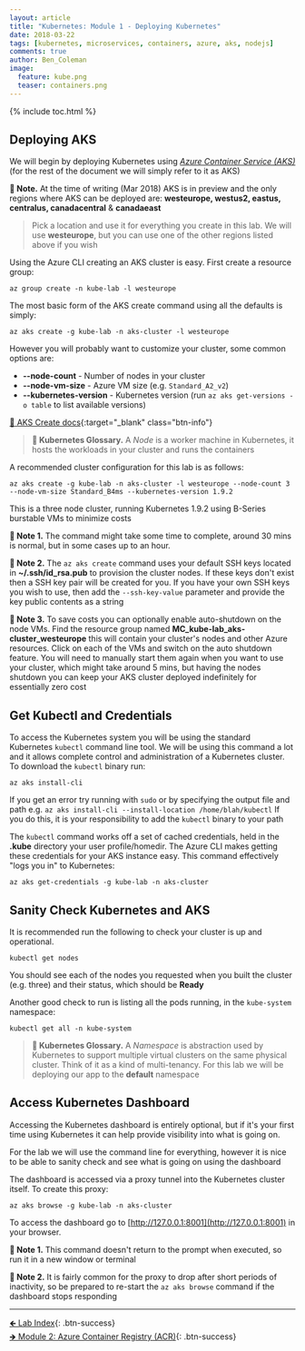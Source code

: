 ```yaml
---
layout: article
title: "Kubernetes: Module 1 - Deploying Kubernetes"
date: 2018-03-22
tags: [kubernetes, microservices, containers, azure, aks, nodejs]
comments: true
author: Ben_Coleman
image:
  feature: kube.png
  teaser: containers.png
---
```


{% include toc.html %}

## Deploying AKS
We will begin by deploying Kubernetes using [*Azure Container Service (AKS)*](https://azure.microsoft.com/en-us/services/container-service/) (for the rest of the document we will simply refer to it as AKS)

**💬 Note.** At the time of writing (Mar 2018) AKS is in preview and the only regions where AKS can be deployed are: **westeurope, westus2, eastus, centralus, canadacentral** & **canadaeast**   
> Pick a location and use it for everything you create in this lab. We will use **westeurope**, but you can use one of the other regions listed above if you wish

Using the Azure CLI creating an AKS cluster is easy. First create a resource group:
```
az group create -n kube-lab -l westeurope
```

The most basic form of the AKS create command using all the defaults is simply:
```
az aks create -g kube-lab -n aks-cluster -l westeurope
```

However you will probably want to customize your cluster, some common options are:
- **\-\-node-count** - Number of nodes in your cluster
- **\-\-node-vm-size** - Azure VM size (e.g. `Standard_A2_v2`)
- **\-\-kubernetes-version** - Kubernetes version (run `az aks get-versions -o table` to list available versions)

[📘 AKS Create docs](https://docs.microsoft.com/en-us/cli/azure/aks?view=azure-cli-latest#az-aks-create){:target="_blank" class="btn-info"}

> **📕 Kubernetes Glossary.** A *Node* is a worker machine in Kubernetes, it hosts the workloads in your cluster and runs the containers

A recommended cluster configuration for this lab is as follows:
```
az aks create -g kube-lab -n aks-cluster -l westeurope --node-count 3 --node-vm-size Standard_B4ms --kubernetes-version 1.9.2
```
This is a three node cluster, running Kubernetes 1.9.2 using B-Series burstable VMs to minimize costs

**💬 Note 1.** The command might take some time to complete, around 30 mins is normal, but in some cases up to an hour.

**💬 Note 2.** The `az aks create` command uses your default SSH keys located in **~/.ssh/id_rsa.pub** to provision the cluster nodes. If these keys don't exist then a SSH key pair will be created for you. If you have your own SSH keys you wish to use, then add the `--ssh-key-value` parameter and provide the key public contents as a string

**💬 Note 3.** To save costs you can optionally enable auto-shutdown on the node VMs. Find the resource group named **MC_kube-lab_aks-cluster_westeurope** this will contain your cluster's nodes and other Azure resources. Click on each of the VMs and switch on the auto shutdown feature. You will need to manually start them again when you want to use your cluster, which might take around 5 mins, but having the nodes shutdown you can keep your AKS cluster deployed indefinitely for essentially zero cost


## Get Kubectl and Credentials
To access the Kubernetes system you will be using the standard Kubernetes `kubectl` command line tool. We will be using this command a lot and it allows complete control and administration of a Kubernetes cluster.  
To download the `kubectl` binary run:
```
az aks install-cli
```
If you get an error try running with `sudo` or by specifying the output file and path e.g. `az aks install-cli --install-location /home/blah/kubectl` If you do this, it is your responsibility to add the `kubectl` binary to your path

The `kubectl` command works off a set of cached credentials, held in the **.kube** directory your user profile/homedir. The Azure CLI makes getting these credentials for your AKS instance easy. This command effectively "logs you in" to Kubernetes:
```
az aks get-credentials -g kube-lab -n aks-cluster
```

## Sanity Check Kubernetes and AKS
It is recommended run the following to check your cluster is up and operational.
```
kubectl get nodes
```
You should see each of the nodes you requested when you built the cluster (e.g. three) and their status, which should be **Ready**


Another good check to run is listing all the pods running, in the `kube-system` namespace:
```
kubectl get all -n kube-system
```
> **📕 Kubernetes Glossary.** A *Namespace* is abstraction used by Kubernetes to support multiple virtual clusters on the same physical cluster. Think of it as a kind of multi-tenancy. For this lab we will be deploying our app to the **default** namespace


## Access Kubernetes Dashboard 
Accessing the Kubernetes dashboard is entirely optional, but if it's your first time using Kubernetes it can help provide visibility into what is going on. 

For the lab we will use the command line for everything, however it is nice to be able to sanity check and see what is going on using the dashboard

The dashboard is accessed via a proxy tunnel into the Kubernetes cluster itself. To create this proxy:
```
az aks browse -g kube-lab -n aks-cluster
```
To access the dashboard go to [http://127.0.0.1:8001](http://127.0.0.1:8001) in your browser. 

**💬 Note 1.** This command doesn't return to the prompt when executed, so run it in a new window or terminal

**💬 Note 2.**  It is fairly common for the proxy to drop after short periods of inactivity, so be prepared to re-start the `az aks browse` command if the dashboard stops responding

---

[🡸 Lab Index](..){: .btn-success}  
[🡺 Module 2: Azure Container Registry (ACR)](../part2){: .btn-success}
